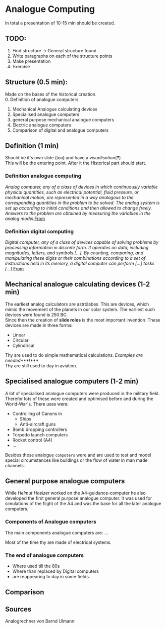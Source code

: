 # Analogue Computing 
In total a presentation of 10-15 min should be created.
## TODO:
1. Find structure   -> General structure found
1. Write paragraphs on each of the structure points 
2. Make presentation
3. Exercise
## Structure (0.5 min):
Made on the bases of the historical creation.  
0. Definition of analogue computers
1. Mechanical Analogue calculating devices
2. Specialised analogue computers
3. general purpose mechanical analogue computers
4. Electric analogue computers
5. Comparison of digital and analogue computers  

## Definition (1 min)
Should be it's own slide (too) and have a *visualisation*(**?**).  
This will be the entering point. After it the Historical part should start.
### Definition analogue computing
*Analog computer, any of a class of devices in which continuously variable physical quantities, such as electrical potential, fluid pressure, or mechanical motion, are represented in a way analogous to the corresponding quantities in the problem to be solved. The analog system is set up according to initial conditions and then allowed to change freely. Answers to the problem are obtained by measuring the variables in the analog model.*[From](https://www.britannica.com/technology/analog-computer)
### Definition digital computing
*Digital computer, any of a class of devices capable of solving problems by processing information in discrete form. It operates on data, including magnitudes, letters, and symbols [...]. By counting, comparing, and manipulating these digits or their combinations according to a set of instructions held in its memory, a digital computer can perform [...] tasks [...].*[From](https://www.britannica.com/technology/digital-computer)

## Mechanical analogue calculating devices (1-2 min)
The earliest analog calculators are astrolabes. This are devices, which mimic the movement of the planets in our solar system. The earliest such devices were found is 250 BC.  
Since then the creation of **slide roles** is the most important invention. These devices are made in three forms:
* Linear
* Circular
* Cylindrical

Thy are used to do simple mathematical calculations. *Examples are needed****!***  
Thy are still used to day in aviation.  

## Specialised analogue computers (1-2 min)
A lot of specialised analogue computers were produced in the military field. Therefor lots of these were created and optimised before and during the World-War's. 
There uses were:
* Controlling of Canons in 
    * Ships
    * Anti-aircraft guns
* Bomb dropping controllers
* Torpedo launch computers
* Rocket control (A4)
* ...

Besides these analogue `computers` were and are used to test and model special circumstances like buildings or the flow of water in man made channels.  
## General purpose analogue computers
While *Helmut Hoelzer* worked on the A4-guidance-computer he also developed the first general purpose analogue computer. 
It was used for simulations of the flight of the A4 and was the base for all the later analogue computers. 

### Components of Analogue computers
The main components analogue computers are:
...  

Most of the time thy are made of electrical systems.  
### The end of analogue computers
* Where used till the 80s
* Where than replaced by Digital computers
* are reappearing to day in some fields.

## Comparison 



## Sources
Analogrechner von Bernd Ulmann
